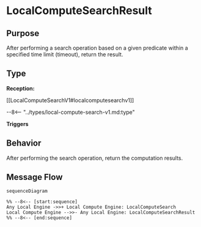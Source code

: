 <div class="message" markdown>


# LocalComputeSearchResult


## Purpose


<!-- --8<-- [start:purpose] -->
After performing a search operation based on a given predicate within a specified time limit (timeout), return the result.
<!-- --8<-- [end:purpose] -->

## Type


<!-- --8<-- [start:type] -->
**Reception:**

[[LocalComputeSearchV1#localcomputesearchv1]]

--8<-- "../types/local-compute-search-v1.md:type"

**Triggers**


<!-- --8<-- [end:type] -->

## Behavior


<!-- --8<-- [start:behavior] -->
After performing the search operation, return the computation results.
<!-- --8<-- [end:behavior] -->


## Message Flow


<!-- --8<-- [start:messages] -->
```mermaid
sequenceDiagram

%% --8<-- [start:sequence]
Any Local Engine ->>+ Local Compute Engine: LocalComputeSearch
Local Compute Engine -->>- Any Local Engine: LocalComputeSearchResult
%% --8<-- [end:sequence]
```

<!-- --8<-- [end:messages] -->

</div>
